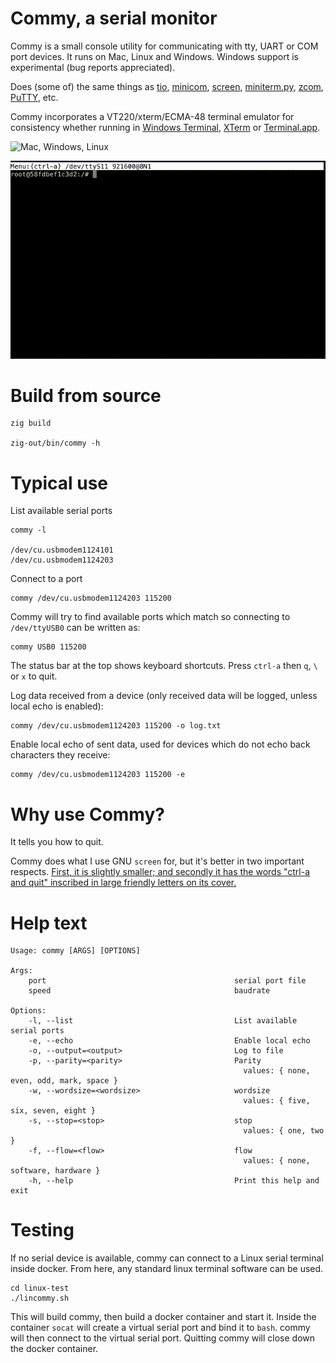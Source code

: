 # Commy, a serial monitor

Commy is a small console utility for communicating with tty, UART or COM port devices. It runs on Mac, Linux and Windows. Windows support is experimental (bug reports appreciated).

Does (some of) the same things as [tio](https://github.com/tio/tio), [minicom](https://en.wikipedia.org/wiki/Minicom), [screen](https://www.gnu.org/software/screen/), [miniterm.py](https://github.com/pyserial/pyserial/blob/master/serial/tools/miniterm.py), [zcom](https://github.com/ZigEmbeddedGroup/zcom), [PuTTY](https://www.putty.org/), etc.

Commy incorporates a VT220/xterm/ECMA-48 terminal emulator for consistency whether running in [Windows Terminal](https://github.com/microsoft/terminal), [XTerm](https://en.wikipedia.org/wiki/Xterm) or [Terminal.app](https://en.wikipedia.org/wiki/Terminal_(macOS)).

![Mac, Windows, Linux](https://github.com/ringtailsoftware/commy/actions/workflows/build.yml/badge.svg)

![](demo.gif)

# Build from source

    zig build

    zig-out/bin/commy -h

# Typical use

List available serial ports

    commy -l

    /dev/cu.usbmodem1124101
    /dev/cu.usbmodem1124203

Connect to a port

    commy /dev/cu.usbmodem1124203 115200

Commy will try to find available ports which match so connecting to `/dev/ttyUSB0` can be written as:

    commy USB0 115200

The status bar at the top shows keyboard shortcuts. Press `ctrl-a` then `q`, `\` or `x` to quit.

Log data received from a device (only received data will be logged, unless local echo is enabled):

    commy /dev/cu.usbmodem1124203 115200 -o log.txt

Enable local echo of sent data, used for devices which do not echo back characters they receive:

    commy /dev/cu.usbmodem1124203 115200 -e

# Why use Commy?

It tells you how to quit.

Commy does what I use GNU `screen` for, but it's better in two important respects. [First, it is slightly smaller; and secondly it has the words "ctrl-a and quit" inscribed in large friendly letters on its cover.](https://en.wikipedia.org/wiki/Towel_Day)

# Help text

    Usage: commy [ARGS] [OPTIONS]

    Args:
        port                                          serial port file
        speed                                         baudrate

    Options:
        -l, --list                                    List available serial ports
        -e, --echo                                    Enable local echo
        -o, --output=<output>                         Log to file
        -p, --parity=<parity>                         Parity
                                                        values: { none, even, odd, mark, space }
        -w, --wordsize=<wordsize>                     wordsize
                                                        values: { five, six, seven, eight }
        -s, --stop=<stop>                             stop
                                                        values: { one, two }
        -f, --flow=<flow>                             flow
                                                        values: { none, software, hardware }
        -h, --help                                    Print this help and exit

# Testing

If no serial device is available, commy can connect to a Linux serial terminal inside docker. From here, any standard linux terminal software can be used.

    cd linux-test
    ./lincommy.sh

This will build commy, then build a docker container and start it. Inside the container `socat` will create a virtual serial port and bind it to `bash`. commy will then connect to the virtual serial port. Quitting commy will close down the docker container.

